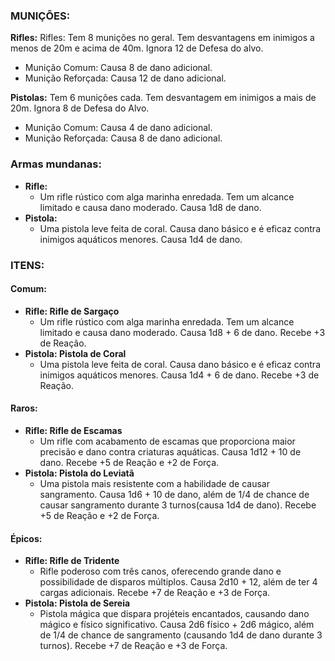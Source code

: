 ### MUNIÇÕES:

**Rifles:** Rifles: Tem 8 munições no geral. Tem desvantagens em inimigos a menos de 20m e acima de 40m. Ignora 12 de Defesa do alvo.
- Munição Comum: Causa 8 de dano adicional.
- Munição Reforçada: Causa 12 de dano adicional.

**Pistolas:** Tem 6 munições cada. Tem desvantagem em inimigos a mais de 20m. Ignora 8 de Defesa do Alvo.
- Munição Comum: Causa 4 de dano adicional.
- Munição Reforçada: Causa 8 de dano adicional.

### Armas mundanas:

- **Rifle:**
    - Um rifle rústico com alga marinha enredada. Tem um alcance limitado e  causa dano moderado. Causa 1d8 de dano.
- **Pistola:**
    - Uma pistola leve feita de coral. Causa dano básico e é eficaz contra inimigos aquáticos menores. Causa 1d4 de dano.

### ITENS:

#### Comum:
- **Rifle: Rifle de Sargaço**
    - Um rifle rústico com alga marinha enredada. Tem um alcance limitado e  causa dano moderado. Causa 1d8 + 6 de dano. Recebe +3 de Reação.
- **Pistola: Pistola de Coral**
    - Uma pistola leve feita de coral. Causa dano básico e é eficaz contra inimigos aquáticos menores. Causa 1d4 + 6 de dano. Recebe +3 de Reação.

#### Raros:
- **Rifle: Rifle de Escamas**
    - Um rifle com acabamento de escamas que proporciona maior precisão e dano contra criaturas aquáticas. Causa 1d12 + 10 de dano. Recebe +5 de Reação e +2 de Força.
- **Pistola: Pistola do Leviatã**
    - Uma pistola mais resistente com a habilidade de causar sangramento. Causa 1d6 + 10 de dano, além de 1/4 de chance de causar sangramento durante 3 turnos(causa 1d4 de dano). Recebe +5 de Reação e +2 de Força.

#### Épicos:
-  **Rifle: Rifle de Tridente**
    - Rifle poderoso com três canos, oferecendo grande dano e possibilidade de disparos múltiplos. Causa 2d10 + 12,  além de ter 4 cargas adicionais. Recebe +7 de Reação e +3 de Força.
- **Pistola: Pistola de Sereia**
    - Pistola mágica que dispara projéteis encantados, causando dano mágico e físico significativo. Causa 2d6 físico + 2d6 mágico,  além de 1/4 de chance de sangramento (causando 1d4 de dano durante 3 turnos). Recebe +7 de Reação e +3 de Força.